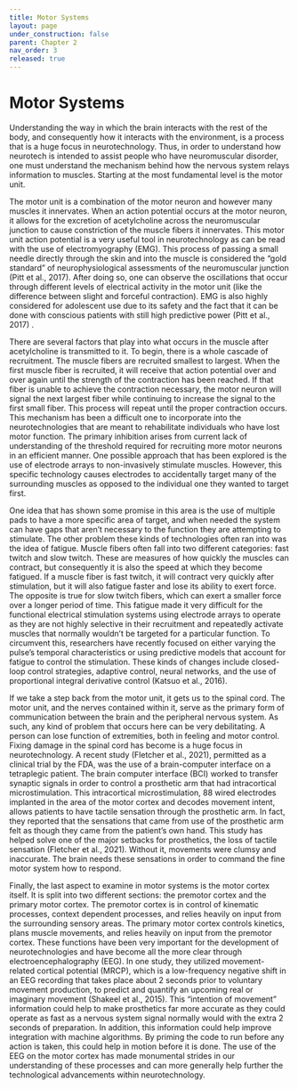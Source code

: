 ```yaml
---
title: Motor Systems
layout: page
under_construction: false
parent: Chapter 2
nav_order: 3
released: true
---
```


# Motor Systems
Understanding the way in which the brain interacts with the rest of the body, and consequently how it interacts with the environment, is a process that is a huge focus in neurotechnology. Thus, in order to understand how neurotech is intended to assist people who have neuromuscular disorder, one must understand the mechanism behind how the nervous system relays information to muscles. Starting at the most fundamental level is the motor unit.

The motor unit is a combination of the motor neuron and however many muscles it innervates. When an action potential occurs at the motor neuron, it allows for the excretion of acetylcholine across the neuromuscular junction to cause constriction of the muscle fibers it innervates. This motor unit action potential is a very useful tool in neurotechnology as  can be read with the use of electromyography (EMG). This process of passing a small needle directly through the skin and into the muscle  is considered the “gold standard” of neurophysiological assessments of the neuromuscular junction (Pitt et al., 2017). After doing so, one can observe the oscillations that occur through different levels of electrical activity in the motor unit (like the difference between slight and forceful contraction). EMG is also highly considered for adolescent use due to its safety and the fact that it can be done with conscious patients with still high predictive power (Pitt et al., 2017) .

There are several factors that play into what occurs in the muscle after acetylcholine is transmitted to it. To begin, there is a whole cascade of recruitment. The muscle fibers are recruited smallest to largest. When the first muscle fiber is recruited, it will receive that action potential over and over again until the strength of the contraction has been reached. If that fiber is unable to achieve the contraction necessary, the motor neuron will signal the next largest fiber while continuing to increase the signal to the first small fiber. This process will repeat until the proper contraction occurs. This mechanism has been a difficult one to incorporate into the neurotechnologies that are meant to rehabilitate individuals who have lost motor function. The primary inhibition arises from current lack of understanding of the threshold required for recruiting more motor neurons in an efficient manner. One possible approach that has been explored is the use of electrode arrays to non-invasively stimulate muscles. However, this specific technology causes electrodes to accidentally target many of the surrounding muscles as opposed to the individual one they wanted to target first.

One idea that has shown some promise in this area is the use of multiple pads to have a more specific area of target, and when needed the system can have gaps that aren’t necessary to the function they are attempting to stimulate. The other problem these kinds of technologies often ran into was the idea of fatigue. Muscle fibers often fall into two different categories: fast twitch and slow twitch. These are measures of how quickly the muscles can contract, but consequently it is also the speed at which they become fatigued. If a muscle fiber is fast twitch, it will contract very quickly after stimulation, but it will also fatigue faster and lose its ability to exert force. The opposite is true for slow twitch fibers, which can exert a smaller force over a longer period of time. This fatigue made it very difficult for the functional electrical stimulation systems using electrode arrays to operate as they are not highly selective in their recruitment and repeatedly activate muscles that normally wouldn’t be targeted for a particular function. To circumvent this, researchers have recently focused on either varying the pulse’s temporal characteristics or using predictive models that account for fatigue to control the stimulation. These kinds of changes include closed-loop control strategies, adaptive control, neural networks, and the use of proportional integral derivative control (Katsuo et al., 2016).

If we take a step back from the motor unit, it gets us to the spinal cord. The motor unit, and the nerves contained within it, serve as the primary form of communication between the brain and the peripheral nervous system. As such, any kind of problem that occurs here can be very debilitating. A person can lose function of extremities, both in feeling and motor control. Fixing damage in the spinal cord has become is a huge focus in neurotechnology. A recent study (Fletcher et al., 2021), permitted as a clinical trial by the FDA, was the use of a brain-computer interface on a tetraplegic patient. The brain computer interface (BCI) worked to transfer synaptic signals in order to control a prosthetic arm that had intracortical microstimulation. This intracortical microstimulation, 88 wired electrodes implanted in the area of the motor cortex and decodes movement intent, allows  patients to have tactile sensation through the prosthetic arm. In fact, they reported that the sensations that came from use of the prosthetic arm felt as though they came from the patient’s own hand. This study has helped solve one of the major setbacks for prosthetics,  the loss of tactile sensation (Fletcher et al., 2021). Without it, movements were clumsy and inaccurate. The brain needs these sensations in order to command the fine motor system how to respond.

Finally, the last aspect to examine in motor systems is the motor cortex itself. It is split into two different sections: the premotor cortex and the primary motor cortex. The premotor cortex is in control of kinematic processes, context dependent processes, and relies heavily on input from the surrounding sensory areas. The primary motor cortex controls kinetics, plans muscle movements, and relies heavily on input from the premotor cortex. These functions have been very important for the development of neurotechnologies and have become all the more clear through electroencephalography (EEG). In one study, they utilized movement-related cortical potential (MRCP), which is a low-frequency negative shift in an EEG recording that takes place about 2 seconds prior to voluntary movement production, to predict and quantify an upcoming real or imaginary movement (Shakeel et al., 2015). This “intention of movement” information could help to make prosthetics far more accurate as they could operate as fast as a nervous system signal normally would with the extra 2 seconds of preparation. In addition, this information could help improve integration with machine algorithms. By  priming the code to run before any action is taken, this could help in motion before it is done. The use of the EEG on the motor cortex has made monumental strides in our  understanding of these processes and can more generally help further the technological advancements within neurotechnology.